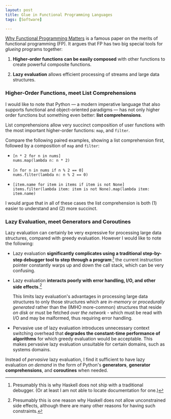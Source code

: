 ```yaml
---
layout: post
title: Glue in Functional Programming Languages
tags: [Software]

---
```


[Why Functional Programming Matters] is a famous paper on the merits of functional programming&nbsp;(FP). It argues that FP has two big special tools for *glueing* programs together:

1. **Higher-order functions can be easily composed** with other functions to create powerful composite functions.

2. **Lazy evaluation** allows efficient processing of streams and large data structures.

[Why Functional Programming Matters]: http://www.cse.chalmers.se/~rjmh/Papers/whyfp.html

### Higher-Order Functions, meet List Comprehensions

I would like to note that Python — a modern imperative language that also supports functional and object-oriented paradigms — has not only higher order functions but something even better: **list&nbsp;comprehensions**.

List comprehensions allow very succinct composition of user functions with the most important higher-order functions: `map`, and `filter`.

Compare the following paired examples, showing a list comprehension first, followed by a composition of `map` and `filter`:

* `[n * 2 for n in nums]`  
  `nums.map(lambda n: n * 2)`

* `[n for n in nums if n % 2 == 0]`  
  `nums.filter(lambda n: n % 2 == 0)`

* `[item.name for item in items if item is not None]`  
  `items.filter(lambda item: item is not None).map(lambda item: item.name)`

I would argue that in all of these cases the list comprehension is both (1) easier to understand and (2)&nbsp;more succinct.

### Lazy Evaluation, meet Generators and Coroutines

Lazy evaluation can certainly be very expressive for processing large data structures, compared with greedy evaluation. However I would like to note the following:

* Lazy evaluation **significantly complicates using a traditional step-by-step debugger tool to step through a program**:[^haskell-debugger] the current instruction pointer constantly warps up and down the call stack, which can be very confusing.

* Lazy evaluation **interacts poorly with error handling, I/O, and other side effects**.[^haskell-effects]
  
  This limits lazy evaluation's advantages in processing large data structures to only those structures which are *in-memory* or *procedurally generated* rather than the (IMHO more-common) structures that reside *on disk* or must be fetched *over the network* - which must be read with I/O and may be malformed, thus requiring error handling.

* Pervasive use of lazy evaluation introduces unnecessary context switching overhead that **degrades the constant-time performance of algorithms** for which greedy evaluation would be acceptable. This makes pervasive lazy evaluation unsuitable for certain domains, such as systems domains.

Instead of *pervasive* lazy evaluation, I find it sufficient to have lazy evaluation *on demand* in the form of Python's **generators**, **generator comprehensions**, and **coroutines** when needed.

[^haskell-debugger]: Presumably this is why Haskell does not ship with a traditional debugger. (Or at least I am not able to locate documentation for one.)

[^haskell-effects]: Presumably this is one reason why Haskell does not allow unconstrained side effects, although there are many other reasons for having such constraints.
